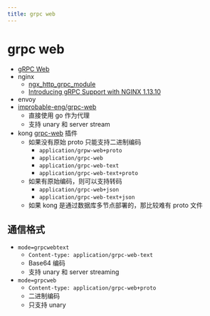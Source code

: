 ```yaml
---
title: grpc web
---
```


# grpc web

- [gRPC Web](https://github.com/grpc/grpc/blob/master/doc/PROTOCOL-WEB.md)
- nginx
  - [ngx_http_grpc_module](http://nginx.org/en/docs/http/ngx_http_grpc_module.html)
  - [Introducing gRPC Support with NGINX 1.13.10](https://www.nginx.com/blog/nginx-1-13-10-grpc/)
- envoy
- [improbable-eng/grpc-web](https://github.com/improbable-eng/grpc-web)
  - 直接使用 go 作为代理
  - 支持 unary 和 server stream
- kong [grpc-web](https://docs.konghq.com/hub/kong-inc/grpc-web/) 插件
  - 如果没有原始 proto 只能支持二进制编码
    - `application/grpw-web+proto`
    - `application/grpc-web`
    - `application/grpc-web-text`
    - `application/grpc-web-text+proto`
  - 如果有原始编码，则可以支持转码
    - `application/grpc-web+json`
    - `application/grpc-web-text+json`
  - 如果 kong 是通过数据库多节点部署的，那比较难有 proto 文件

## 通信格式

- `mode=grpcwebtext`
  - `Content-type: application/grpc-web-text`
  - Base64 编码
  - 支持 unary 和 server streaming
- `mode=grpcweb`
  - `Content-type: application/grpc-web+proto`
  - 二进制编码
  - 只支持 unary
